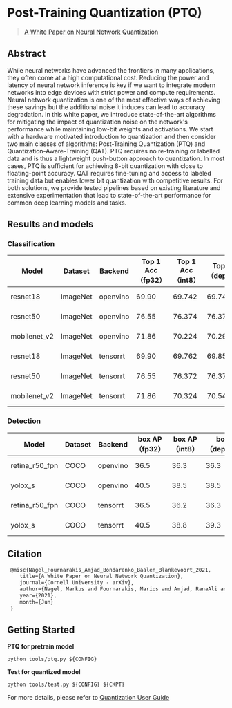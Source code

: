 # Post-Training Quantization (PTQ)

> [A White Paper on Neural Network Quantization](https://arxiv.org/abs/2106.08295)

<!-- [ALGORITHM] -->

## Abstract

While neural networks have advanced the frontiers in many applications, they often come at a high computational cost. Reducing the power and latency of neural network inference is key if we want to integrate modern networks into edge devices with strict power and compute requirements. Neural network quantization is one of the most effective ways of achieving these savings but the additional noise it induces can lead to accuracy degradation. In this white paper, we introduce state-of-the-art algorithms for mitigating the impact of quantization noise on the network's performance while maintaining low-bit weights and activations. We start with a hardware motivated introduction to quantization and then consider two main classes of algorithms: Post-Training Quantization (PTQ) and Quantization-Aware-Training (QAT). PTQ requires no re-training or labelled data and is thus a lightweight push-button approach to quantization. In most cases, PTQ is sufficient for achieving 8-bit quantization with close to floating-point accuracy. QAT requires fine-tuning and access to labeled training data but enables lower bit quantization with competitive results. For both solutions, we provide tested pipelines based on existing literature and extensive experimentation that lead to state-of-the-art performance for common deep learning models and tasks.

## Results and models

### Classification

| Model        | Dataset  | Backend  | Top 1 Acc（fp32） | Top 1 Acc（int8） | Top 1 Acc（deployed） | Config                                                      | Download                                                                                                                                                                                                                                                                                                       |
| ------------ | -------- | -------- | --------------- | --------------- | ------------------- | ----------------------------------------------------------- | -------------------------------------------------------------------------------------------------------------------------------------------------------------------------------------------------------------------------------------------------------------------------------------------------------------- |
| resnet18     | ImageNet | openvino | 69.90           | 69.742          | 69.74               | [config](./ptq_openvino_resnet18_8xb32_in1k_calib32xb32.py) | [model](https://download.openmmlab.com/mmrazor/v1/quantization/ptq/openvino/ptq_openvino_resnet18_8xb32_in1k_calib32xb32_20230330_163655-2386d965.pth) \| [log](https://download.openmmlab.com/mmrazor/v1/quantization/ptq/openvino/ptq_openvino_resnet18_8xb32_in1k_calib32xb32_20230330_163655-2386d965.log) |
| resnet50     | ImageNet | openvino | 76.55           | 76.374          | 76.378              | [config](./ptq_openvino_resnet50_8xb32_in1k_calib32xb32.py) | [model](https://download.openmmlab.com/mmrazor/v1/quantization/ptq/openvino/ptq_openvino_resnet50_8xb32_in1k_calib32xb32_20230330_170115-2acd6014.pth) \| [log](https://download.openmmlab.com/mmrazor/v1/quantization/ptq/openvino/ptq_openvino_resnet50_8xb32_in1k_calib32xb32_20230330_170115-2acd6014.log) |
| mobilenet_v2 | ImageNet | openvino | 71.86           | 70.224          | 70.292              | [config](./ptq_openvino_mbv2_8xb32_in1k_calib32xb32.py)     | [model](https://download.openmmlab.com/mmrazor/v1/quantization/ptq/openvino/ptq_openvino_mbv2_8xb32_in1k_calib32xb32_20230330_170909-364822ad.pth) \| [log](https://download.openmmlab.com/mmrazor/v1/quantization/ptq/openvino/ptq_openvino_mbv2_8xb32_in1k_calib32xb32_20230330_170909-364822ad.log)         |
| resnet18     | ImageNet | tensorrt | 69.90           | 69.762          | 69.85               | [config](./ptq_tensorrt_resnet18_8xb32_in1k_calib32xb32.py) | [model](https://download.openmmlab.com/mmrazor/v1/quantization/ptq/tensorrt/ptq_tensorrt_resnet18_8xb32_in1k_calib32xb32_20230331_144323-640b272e.pth) \| [log](https://download.openmmlab.com/mmrazor/v1/quantization/ptq/tensorrt/ptq_tensorrt_resnet18_8xb32_in1k_calib32xb32_20230331_144323-640b272e.log) |
| resnet50     | ImageNet | tensorrt | 76.55           | 76.372          | 76.374              | [config](./ptq_tensorrt_resnet50_8xb32_in1k_calib32xb32.py) | [model](https://download.openmmlab.com/mmrazor/v1/quantization/ptq/tensorrt/ptq_tensorrt_resnet50_8xb32_in1k_calib32xb32_20230331_145011-d2da300f.pth) \| [log](https://download.openmmlab.com/mmrazor/v1/quantization/ptq/tensorrt/ptq_tensorrt_resnet50_8xb32_in1k_calib32xb32_20230331_145011-d2da300f.log) |
| mobilenet_v2 | ImageNet | tensorrt | 71.86           | 70.324          | 70.548              | [config](./ptq_tensorrt_mbv2_8xb32_in1k_calib32xb32.py)     | [model](https://download.openmmlab.com/mmrazor/v1/quantization/ptq/tensorrt/ptq_tensorrt_mbv2_8xb32_in1k_calib32xb32_20230331_153131-335988e4.pth) \| [log](https://download.openmmlab.com/mmrazor/v1/quantization/ptq/tensorrt/ptq_tensorrt_mbv2_8xb32_in1k_calib32xb32_20230331_153131-335988e4.log)         |

### Detection

| Model          | Dataset | Backend  | box AP（fp32） | box AP（int8） | box AP（deployed） | Config                                                         | Download                 |
| -------------- | ------- | -------- | ------------ | ------------ | ---------------- | -------------------------------------------------------------- | ------------------------ |
| retina_r50_fpn | COCO    | openvino | 36.5         | 36.3         | 36.3             | [config](./ptq_openvino_retina_r50_1x_coco_calib32xb32.py)     | [model](<>) \| [log](<>) |
| yolox_s        | COCO    | openvino | 40.5         | 38.5         | 38.5             | [config](./ptq_openvino_yolox_s_8xb8-300e_coco_calib32xb32.py) | [model](<>) \| [log](<>) |
| retina_r50_fpn | COCO    | tensorrt | 36.5         | 36.2         | 36.3             | [config](./ptq_tensorrt_retina_r50_1x_coco_calib32xb32.py)     | [model](<>) \| [log](<>) |
| yolox_s        | COCO    | tensorrt | 40.5         | 38.8         | 39.3             | [config](./ptq_tensorrt_yolox_s_8xb8-300e_coco_calib32xb32.py) | [model](<>) \| [log](<>) |

## Citation

```latex
 @misc{Nagel_Fournarakis_Amjad_Bondarenko_Baalen_Blankevoort_2021,
    title={A White Paper on Neural Network Quantization},
    journal={Cornell University - arXiv},
    author={Nagel, Markus and Fournarakis, Marios and Amjad, RanaAli and Bondarenko, Yelysei and Baalen, Martvan and Blankevoort, Tijmen},
    year={2021},
    month={Jun}
 }
```

## Getting Started

**PTQ for pretrain model**

```
python tools/ptq.py ${CONFIG}
```

**Test for quantized model**

```
python tools/test.py ${CONFIG} ${CKPT}
```

For more details, please refer to [Quantization User Guide](https://mmrazor.readthedocs.io/en/main/user_guides/quantization_user_guide.html)
